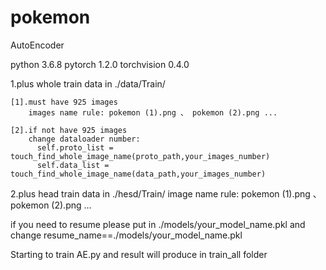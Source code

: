 # pokemon
AutoEncoder

python                    3.6.8
pytorch                   1.2.0
torchvision               0.4.0

1.plus whole train data in ./data/Train/

    [1].must have 925 images
        images name rule: pokemon (1).png 、 pokemon (2).png ...
        
    [2].if not have 925 images
        change dataloader number:
          self.proto_list = touch_find_whole_image_name(proto_path,your_images_number)
          self.data_list = touch_find_whole_image_name(data_path,your_images_number)       
 
2.plus head train data in ./hesd/Train/
    image name rule: pokemon (1).png 、 pokemon (2).png ...

if you need to resume please put in ./models/your_model_name.pkl
    and change resume_name==./models/your_model_name.pkl
    
Starting to train AE.py  and result will produce in train_all folder  
